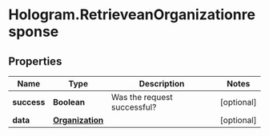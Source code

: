 # Hologram.RetrieveanOrganizationresponse

## Properties
Name | Type | Description | Notes
------------ | ------------- | ------------- | -------------
**success** | **Boolean** | Was the request successful? | [optional] 
**data** | [**Organization**](Organization.md) |  | [optional] 


